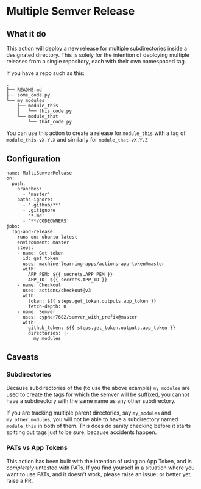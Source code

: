 # Multiple Semver Release 

## What it do

This action will deploy a new release for multiple subdirectories inside a designated directory. 
This is solely for the intention of deploying multiple releases from a single repository, each with their own
namespaced tag.

If you have a repo such as this:

```text
.
├── README.md
├── some_code.py
└── my_modules
    ├── module_this
    │   └── this_code.py
    └── module_that
        └── that_code.py
```

You can use this action to create a release for `module_this` with a tag of `module_this-vX.Y.X` 
and similarly for `module_that-vX.Y.Z`

## Configuration

```text
name: MultiSemverRelease
on:
  push:
    branches:
      - 'master'
    paths-ignore:
      - '.github/**'
      - .gitignore
      - '*.md'
      - '**/CODEOWNERS'
jobs:
  Tag-and-release:
    runs-on: ubuntu-latest
    environment: master
    steps:
    - name: Get token
      id: get_token
      uses: machine-learning-apps/actions-app-token@master
      with:
        APP_PEM: ${{ secrets.APP_PEM }}
        APP_ID: ${{ secrets.APP_ID }}
    - name: Checkout
      uses: actions/checkout@v3
      with:
        token: ${{ steps.get_token.outputs.app_token }}
        fetch-depth: 0
    - name: Semver
      uses: cypher7682/semver_with_prefix@master
      with:
        github_token: ${{ steps.get_token.outputs.app_token }}
        directories: |-
          my_modules
```

## Caveats

### Subdirectories

Because subdirectories of the (to use the above example) `my_modules` are used to create the tags for which the semver 
will be suffixed, you cannot have a subdirectory with the same name as any other subdirectory.

If you are tracking multiple parent directories, say `my_modules` and `my_other_modules`, you will not be able to have
a subdirectory named `module_this` in both of them. This does do sanity checking before it starts spitting out tags
just to be sure, because accidents happen.

### PATs vs App Tokens

This action has been built with the intention of using an App Token, and is *completely* untested with PATs.
If you find yourself in a situation where you want to use PATs, and it doesn't work, please raise an issue; or better
yet, raise a PR.